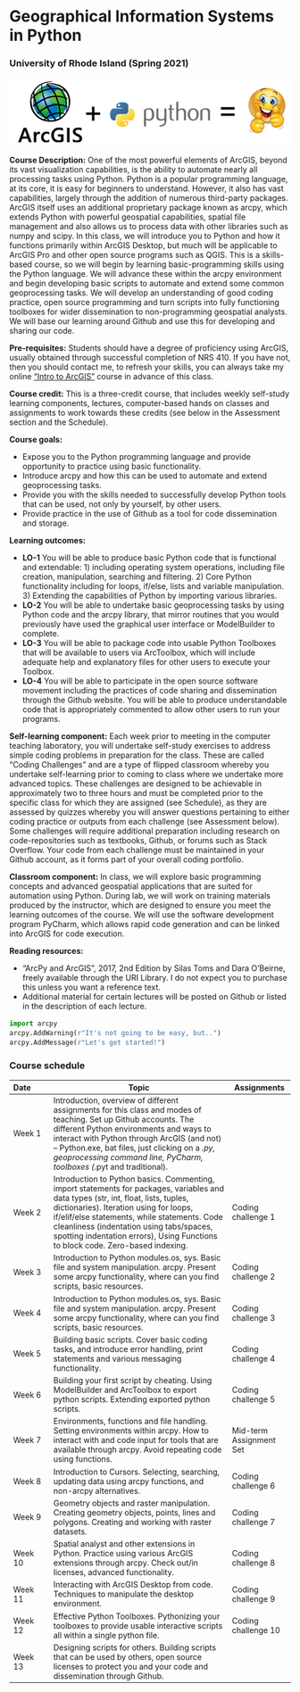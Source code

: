 # Geographical Information Systems in Python
### University of Rhode Island (Spring 2021)

![Banner Image](/images/banner.png?raw=true)

**Course Description:** One of the most powerful elements of ArcGIS, beyond its vast visualization capabilities, is the ability to automate nearly all processing tasks using Python. Python is a popular programming language, at its core, it is easy for beginners to understand. However, it also has vast capabilities, largely through the addition of numerous third-party packages. ArcGIS itself uses an additional proprietary package known as arcpy, which extends Python with powerful geospatial capabilities, spatial file management and also allows us to process data with other libraries such as numpy and scipy. In this class, we will introduce you to Python and how it functions primarily within ArcGIS Desktop, but much will be applicable to ArcGIS Pro and other open source programs such as QGIS. This is a skills-based course, so we will begin by learning basic-programming skills using the Python language. We will advance these within the arcpy environment and begin developing basic scripts to automate and extend some common geoprocessing tasks. We will develop an understanding of good coding practice, open source programming and turn scripts into fully functioning toolboxes for wider dissemination to non-programming geospatial analysts. We will base our learning around Github and use this for developing and sharing our code.

**Pre-requisites:** Students should have a degree of proficiency using ArcGIS, usually obtained through successful completion of NRS 410. If you have not, then you should contact me, to refresh your skills, you can always take my online [“Intro to ArcGIS”](https://learn.anddavies.co.uk/project/introduction-to-arcgis/) course in advance of this class.

**Course credit:** This is a three-credit course, that includes weekly self-study learning components, lectures, computer-based hands on classes and assignments to work towards these credits (see below in the Assessment section and the Schedule).

**Course goals:**
*	Expose you to the Python programming language and provide opportunity to practice using basic functionality.
*	Introduce arcpy and how this can be used to automate and extend geoprocessing tasks.
*	Provide you with the skills needed to successfully develop Python tools that can be used, not only by yourself, by other users.
*	Provide practice in the use of Github as a tool for code dissemination and storage.

**Learning outcomes:**
*	**LO-1** You will be able to produce basic Python code that is functional and extendable: 1) including operating system operations, including file creation, manipulation, searching and filtering. 2) Core Python functionality including for loops, if/else, lists and variable manipulation. 3) Extending the capabilities of Python by importing various libraries.
*	**LO-2** You will be able to undertake basic geoprocessing tasks by using Python code and the arcpy library, that mirror routines that you would previously have used the graphical user interface or ModelBuilder to complete.
*	**LO-3** You will be able to package code into usable Python Toolboxes that will be available to users via ArcToolbox, which will include adequate help and explanatory files for other users to execute your Toolbox.
*	**LO-4** You will be able to participate in the open source software movement including the practices of code sharing and dissemination through the Github website. You will be able to produce understandable code that is appropriately commented to allow other users to run your programs.

**Self-learning component:** Each week prior to meeting in the computer teaching laboratory, you will undertake self-study exercises to address simple coding problems in preparation for the class. These are called “Coding Challenges” and are a type of flipped classroom whereby you undertake self-learning prior to coming to class where we undertake more advanced topics. These challenges are designed to be achievable in approximately two to three hours and must be completed prior to the specific class for which they are assigned (see Schedule), as they are assessed by quizzes whereby you will answer questions pertaining to either coding practice or outputs from each challenge (see Assessment below). Some challenges will require additional preparation including research on code-repositories such as textbooks, Github, or forums such as Stack Overflow. Your code from each challenge must be maintained in your Github account, as it forms part of your overall coding portfolio.

**Classroom component:** In class, we will explore basic programming concepts and advanced geospatial applications that are suited for automation using Python. During lab, we will work on training materials produced by the instructor, which are designed to ensure you meet the learning outcomes of the course. We will use the software development program PyCharm, which allows rapid code generation and can be linked into ArcGIS for code execution.

**Reading resources:**
*	“ArcPy and ArcGIS”, 2017, 2nd Edition by Silas Toms and Dara O’Beirne, freely available through the URI Library. I do not expect you to purchase this unless you want a reference text.
*	Additional material for certain lectures will be posted on Github or listed in the description of each lecture.

```python
import arcpy
arcpy.AddWarning(r"It's not going to be easy, but..")
arcpy.AddMessage(r"Let's get started!")
```

### Course schedule

Date&nbsp;&nbsp;&nbsp;&nbsp;&nbsp;&nbsp;&nbsp; | Topic | Assignments |
------------ | ------------ | ------------ |
Week 1 | Introduction, overview of different assignments for this class and modes of teaching. Set up Github accounts. The different Python environments and ways to interact with Python through ArcGIS (and not) – Python.exe, bat files, just clicking on a *.py, geoprocessing command line, PyCharm, toolboxes (*.pyt and traditional). | |
Week 2 | Introduction to Python basics. Commenting, import statements for packages, variables and data types (str, int, float, lists, tuples, dictionaries). Iteration using for loops, if/elif/else statements, while statements. Code cleanliness (indentation using tabs/spaces, spotting indentation errors), Using Functions to block code. Zero-based indexing. | Coding challenge 1 |
Week 3 | Introduction to Python modules.os, sys. Basic file and system manipulation. arcpy. Present some arcpy functionality, where can you find scripts, basic resources. | Coding challenge 2 |
Week 4 |Introduction to Python modules.os, sys. Basic file and system manipulation. arcpy. Present some arcpy functionality, where can you find scripts, basic resources. | Coding challenge 3 |
Week 5 |Building basic scripts. Cover basic coding tasks, and introduce error handling, print statements and various messaging functionality. | Coding challenge 4 |
Week 6 | Building your first script by cheating. Using ModelBuilder and ArcToolbox to export python scripts. Extending exported python scripts. | Coding challenge 5 |
Week 7 | Environments, functions and file handling. Setting environments within arcpy. How to interact with and code input for tools that are available through arcpy. Avoid repeating code using functions. | Mid-term Assignment Set |
Week 8 | Introduction to Cursors. Selecting, searching, updating data using arcpy functions, and non-arcpy alternatives. | Coding challenge 6 |
Week 9 | Geometry objects and raster manipulation. Creating geometry objects, points, lines and polygons. Creating and working with raster datasets. | Coding challenge 7 |
Week 10 | Spatial analyst and other extensions in Python. Practice using various ArcGIS extensions through arcpy. Check out/in licenses, advanced functionality. | Coding challenge 8 |
Week 11 | Interacting with ArcGIS Desktop from code. Techniques to manipulate the desktop environment. | Coding challenge 9 |
Week 12 | Effective Python Toolboxes. Pythonizing your toolboxes to provide usable interactive scripts all within a single python file. | Coding challenge 10 |
Week 13 | Designing scripts for others. Building scripts that can be used by others, open source licenses to protect you and your code and dissemination through Github. | |
